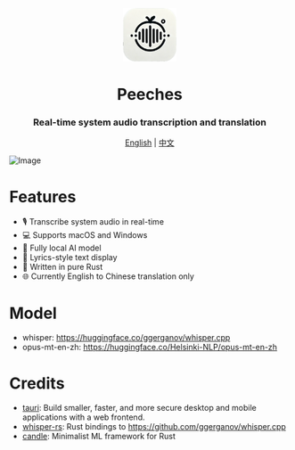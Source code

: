 <p align="center">
    <img
        width="96px"
        alt="Vibe logo"
        src="./src-tauri/icons/Square310x310Logo.png"
    />
</p>

<h1 align="center">Peeches  </h1>
<h3 align="center"> Real-time system audio transcription and translation </h3>

<p align="center">
    <a href="./README.md">English</a> | <a href="./README-zh.md">中文</a>
</p>

![Image](https://github.com/user-attachments/assets/b5b0692b-bde5-4c3f-8284-7545f0846333)

# Features

- 🎙️ Transcribe system audio in real-time
- 💻 Supports macOS and Windows
- 🤖 Fully local AI model
- 🎵 Lyrics-style text display
- 🦀 Written in pure Rust
- 🌐 Currently English to Chinese translation only

# Model

- whisper: https://huggingface.co/ggerganov/whisper.cpp
- opus-mt-en-zh: https://huggingface.co/Helsinki-NLP/opus-mt-en-zh

# Credits

- [tauri](https://tauri.app/): Build smaller, faster, and more secure desktop and mobile applications with a web frontend.
- [whisper-rs](https://github.com/tazz4843/whisper-rs): Rust bindings to https://github.com/ggerganov/whisper.cpp
- [candle](https://github.com/huggingface/candle): Minimalist ML framework for Rust
